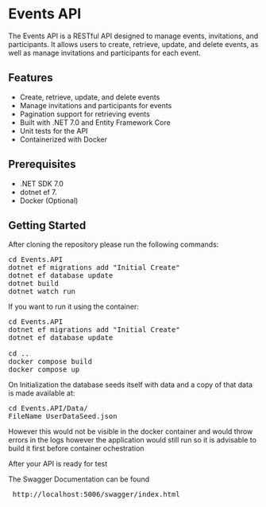 <h1>Events API</h1>

<p>The Events API is a RESTful API designed to manage events, invitations, and participants. It allows users to create, retrieve, update, and delete events, as well as manage invitations and participants for each event.</p>

<h2>Features</h2>
<ul>
  <li>Create, retrieve, update, and delete events</li>
  <li>Manage invitations and participants for events</li>
  <li>Pagination support for retrieving events</li>
  <li>Built with .NET 7.0 and Entity Framework Core</li>
  <li>Unit tests for the API</li>
  <li>Containerized with Docker</li>
</ul>

<h2>Prerequisites</h2>
<ul>
  <li>.NET SDK 7.0</li>
  <li>dotnet ef 7.</li>
  <li>Docker (Optional)</li>
</ul>

<h2>Getting Started</h2>
<p>After cloning the repository please run the following commands:</p>

<pre>
cd Events.API
dotnet ef migrations add "Initial Create"
dotnet ef database update
dotnet build
dotnet watch run
</pre>

<p>If you want to run it using the container:</p>

<pre>
cd Events.API
dotnet ef migrations add "Initial Create"
dotnet ef database update

cd ..
docker compose build
docker compose up
</pre>

<p>On Initialization the database seeds itself with data and a copy of that data is made available at:</p>

<pre>
cd Events.API/Data/
FileName UserDataSeed.json
</pre>
<p>However this would not be visible in the docker container and would throw errors in the logs however the application would still run so it is advisable to build it first before container ochestration</p>

<p>After your API is ready for test</p>

<p>The Swagger Documentation can be found</p>
<pre> http://localhost:5006/swagger/index.html</pre>
